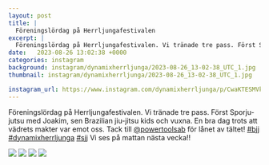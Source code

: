 ```yaml
---
layout: post
title: |
  Föreningslördag på Herrljungafestivalen
excerpt: |
  Föreningslördag på Herrljungafestivalen. Vi tränade tre pass. Först Sporju-jutsu med Joakim, sen Brazilian jiu-jitsu kids och vuxna. En bra dag trots att vädrets makter var emot oss. Tack till @powertoolsab för lånet av tältet!    Vi ses på mattan nästa vecka!!
date:   2023-08-26 13:02:38 +0000
categories: instagram
background: instagram/dynamixherrljunga/2023-08-26_13-02-38_UTC_1.jpg
thumbnail: instagram/dynamixherrljunga/2023-08-26_13-02-38_UTC_1.jpg

instagram_url: https://www.instagram.com/dynamixherrljunga/p/CwaKTESMVkW
---
```

Föreningslördag på Herrljungafestivalen. Vi tränade tre pass. Först Sporju-jutsu med Joakim, sen Brazilian jiu-jitsu kids och vuxna. En bra dag trots att vädrets makter var emot oss. Tack till [@powertoolsab](https://www.instagram.com/powertoolsab/) för lånet av tältet! [#bjj](https://www.instagram.com/explore/tags/bjj/) [#dynamixherrljunga](https://www.instagram.com/explore/tags/dynamixherrljunga/) [#sjj](https://www.instagram.com/explore/tags/sjj/) Vi ses på mattan nästa vecka!!



<img src='{{ site.baseurl }}/instagram/dynamixherrljunga/2023-08-26_13-02-38_UTC_1.jpg' class='img-fluid' />


<img src='{{ site.baseurl }}/instagram/dynamixherrljunga/2023-08-26_13-02-38_UTC_2.jpg' class='img-fluid' />


<img src='{{ site.baseurl }}/instagram/dynamixherrljunga/2023-08-26_13-02-38_UTC_3.jpg' class='img-fluid' />


<img src='{{ site.baseurl }}/instagram/dynamixherrljunga/2023-08-26_13-02-38_UTC_4.jpg' class='img-fluid' />
